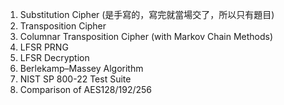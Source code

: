 1. Substitution Cipher (是手寫的，寫完就當場交了，所以只有題目)
2. Transposition Cipher
3. Columnar Transposition Cipher (with Markov Chain Methods)
4. LFSR PRNG
5. LFSR Decryption
6. Berlekamp–Massey Algorithm
7. NIST SP 800-22 Test Suite
8. Comparison of AES128/192/256
